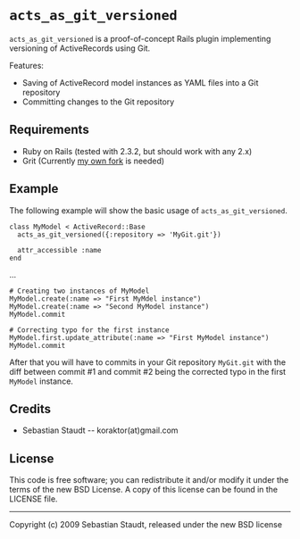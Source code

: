 `acts_as_git_versioned`
=====================

`acts_as_git_versioned` is a proof-of-concept Rails plugin implementing versioning
of ActiveRecords using Git.

Features:

* Saving of ActiveRecord model instances as YAML files into a Git repository
* Committing changes to the Git repository

## Requirements

* Ruby on Rails (tested with 2.3.2, but should work with any 2.x)
* Grit (Currently [my own fork][1] is needed)


## Example

The following example will show the basic usage of `acts_as_git_versioned`.

    class MyModel < ActiveRecord::Base
      acts_as_git_versioned({:repository => 'MyGit.git'})

      attr_accessible :name
    end

...

    # Creating two instances of MyModel
    MyModel.create(:name => "First MyMdel instance")
    MyModel.create(:name => "Second MyModel instance")
    MyModel.commit

    # Correcting typo for the first instance
    MyModel.first.update_attribute(:name => "First MyModel instance")
    MyModel.commit

After that you will have to commits in your Git repository `MyGit.git` with the
diff between commit #1 and commit #2 being the corrected typo in the first
`MyModel` instance.

## Credits

* Sebastian Staudt -- koraktor(at)gmail.com

## License

This code is free software; you can redistribute it and/or modify it under the
terms of the new BSD License. A copy of this license can be found in the LICENSE
file.

[1]: http://github.com/koraktor/grit

---

Copyright (c) 2009 Sebastian Staudt, released under the new BSD license
